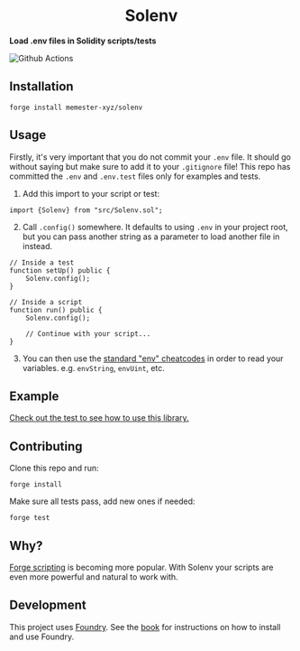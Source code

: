 # <h1 align="center"> Solenv </h1>

**Load .env files in Solidity scripts/tests**

![Github Actions](https://github.com/memester-xyz/solenv/workflows/test/badge.svg)

## Installation

```
forge install memester-xyz/solenv
```

## Usage

Firstly, it's very important that you do not commit your `.env` file. It should go without saying but make sure to add it to your `.gitignore` file! This repo has committed the `.env` and `.env.test` files only for examples and tests.

1. Add this import to your script or test:
```solidity
import {Solenv} from "src/Solenv.sol";
```

2. Call `.config()` somewhere. It defaults to using `.env` in your project root, but you can pass another string as a parameter to load another file in instead.
```solidity
// Inside a test
function setUp() public {
    Solenv.config();
}

// Inside a script
function run() public {
    Solenv.config();

    // Continue with your script...
}
```

3. You can then use the [standard "env" cheatcodes](https://book.getfoundry.sh/cheatcodes/external.html) in order to read your variables. e.g. `envString`, `envUint`, etc.

## Example

[Check out the test to see how to use this library.](./test/Solenv.t.sol)

## Contributing

Clone this repo and run:

```
forge install
```

Make sure all tests pass, add new ones if needed:

```
forge test
```

## Why?

[Forge scripting](https://book.getfoundry.sh/tutorials/solidity-scripting.html) is becoming more popular. With Solenv your scripts are even more powerful and natural to work with.

## Development

This project uses [Foundry](https://getfoundry.sh). See the [book](https://book.getfoundry.sh/getting-started/installation.html) for instructions on how to install and use Foundry.
